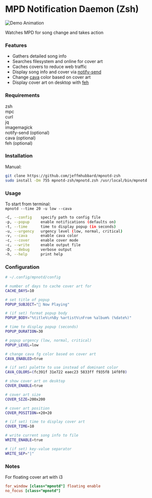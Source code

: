 # MPD Notification Daemon (Zsh)  
  
![Demo Animation](../assets/demo.gif?raw=true)

Watches MPD for song change and takes action
  
### Features
- Gathers detailed song info
- Searches filesystem and online for cover art
- Caches covers to reduce web traffic
- Display song info and cover via [notify-send](https://gitlab.gnome.org/GNOME/libnotify)
- Change [cava](https://github.com/karlstav/cava) color based on cover art
- Display cover art on desktop with [feh](https://feh.finalrewind.org/)
  
### Requirements  
zsh  
mpc  
curl  
jq  
imagemagick  
notify-send (optional)  
cava (optional)  
feh (optional)  

### Installation  
Manual:  
```sh
git clone https://github.com/jeffmhubbard/mpnotd-zsh
sudo install -Dm 755 mpnotd-zsh/mpnotd.zsh /usr/local/bin/mpnotd
```
  
### Usage  
To start from terminal:  
  `mpnotd --time 20 -u low --cava`  
  
```sh
-C, --config    specify path to config file
-p, --popup     enable notifications (defaults on)
-t, --time      time to display popup (in seconds)
-u, --urgency   urgency level (low, normal, critical)
-v, --cava      enable cava color
-c, --cover     enable cover mode
-c, --write     enable output file
-D, --debug     verbose output
-h, --help      print help
```
  
### Configuration  
```sh
# ~/.config/mpnotd/config

# number of days to cache cover art for
CACHE_DAYS=10

# set title of popup
POPUP_SUBJECT=" Now Playing"

# (if set) format popup body
POPUP_BODY="%title%\n%By %artist%\nFrom %album% (%date%)"

# time to display popup (seconds)
POPUP_DURATION=30

# popup urgency (low, normal, critical)
POPUP_LEVEL=low

# change cava fg color based on cover art
CAVA_ENABLED=true

# (if set) palette to use instead of dominant color
CAVA_COLORS=(fc391f 31e722 eaec23 5833ff f935f8 14f0f0)

# show cover art on desktop
COVER_ENABLE=true

# cover art size
COVER_SIZE=200x200

# cover art position
COVER_POSITION=+20+20

# (if set) time to display cover art
COVER_TIME=10

# write current song info to file
WRITE_ENABLE=true

# (if set) key-value separator
WRITE_SEP="|"

```

### Notes
For floating cover art with i3
```ini
for_window [class="mpnotd"] floating enable
no_focus [class="mpnotd"]
```
